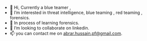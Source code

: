 - 👋 Hi, Currently a blue teamer ,
- 👀 I’m interested in threat intelligence, blue teaming , red teaming , forensics. 
- 🌱 In process of learning forensics.
- 💞️ I’m looking to collaborate on linkedin.
- 📫 you can contact me on abrar.hussain.pf@gmail.com.

<!---
System-CTL/System-CTL is a ✨ special ✨ repository because its `README.md` (this file) appears on your GitHub profile.
You can click the Preview link to take a look at your changes.
--->
